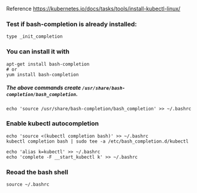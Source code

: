 Reference https://kubernetes.io/docs/tasks/tools/install-kubectl-linux/

### Test if bash-completion is already installed:
```
type _init_completion
```

### You can install it with
```
apt-get install bash-completion 
# or 
yum install bash-completion
```

##### The above commands create `/usr/share/bash-completion/bash_completion`.
```
echo 'source /usr/share/bash-completion/bash_completion' >> ~/.bashrc
```

### Enable kubectl autocompletion
```
echo 'source <(kubectl completion bash)' >> ~/.bashrc
kubectl completion bash | sudo tee -a /etc/bash_completion.d/kubectl

echo 'alias k=kubectl' >> ~/.bashrc
echo 'complete -F __start_kubectl k' >> ~/.bashrc
```

### Reoad the bash shell
```
source ~/.bashrc
```
